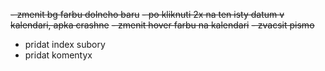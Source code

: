 ~~- zmenit bg farbu dolneho baru~~
~~- po kliknuti 2x na ten isty datum v kalendari, apka crashne~~
~~- zmenit hover farbu na kalendari~~
~~- zvacsit pismo~~
- pridat index subory
- pridat komentyx
